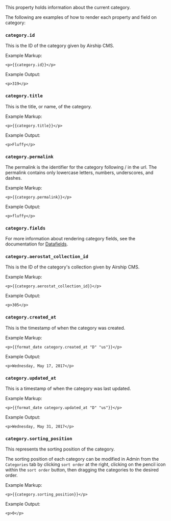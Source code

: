 This property holds information about the current category.

The following are examples of how to render each property and field on category:

### `category.id`
This is the ID of the category given by Airship CMS.

Example Markup:
```
<p>{{category.id}}</p>
```

Example Output:
```
<p>319</p>
```


### `category.title`
This is the title, or name, of the category.

Example Markup:
```
<p>{{category.title}}</p>
```

Example Output:
```
<p>Fluffy</p>
```


### `category.permalink`
The permalink is the identifier for the category following / in the url. The permalink contains only lowercase letters, numbers, underscores, and dashes.

Example Markup:
```
<p>{{category.permalink}}</p>
```

Example Output:
```
<p>fluffy</p>
```


### `category.fields`

For more information about rendering category fields, see the documentation for [Datafields](/documentation/view/datafields).


### `category.aerostat_collection_id`
This is the ID of the category's collection given by Airship CMS.

Example Markup:
```
<p>{{category.aerostat_collection_id}}</p>
```

Example Output:
```
<p>305</p>
```


### `category.created_at`
This is the timestamp of when the category was created.

Example Markup:
```
<p>{{format_date category.created_at "D" "us"}}</p>
```

Example Output:
```
<p>Wednesday, May 17, 2017</p>
```


### `category.updated_at`
This is a timestamp of when the category was last updated.

Example Markup:
```
<p>{{format_date category.updated_at "D" "us"}}</p>
```

Example Output:
```
<p>Wednesday, May 31, 2017</p>
```


### `category.sorting_position`
This represents the sorting position of the category.

The sorting position of each category can be modified in Admin from the `Categories` tab by clicking `sort order` at the right, clicking on the pencil icon within the `sort order` button, then dragging the categories to the desired order.

Example Markup:
```
<p>{{category.sorting_position}}</p>
```

Example Output:
```
<p>0</p>
```

